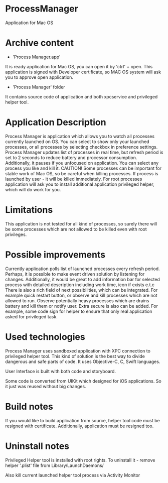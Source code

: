 # ProcessManager
Application for Mac OS

# Archive content 
- 'Process Manager.app'

It is ready application for Mac OS, you can open it by 'ctrl' + open. This application is signed with Developer certificate, so MAC OS system will ask you to approve open application.
- 'Process Manager' folder

It contains source code of application and both xpcservice and privileged helper tool.
 
# Application Description
Process Manager is application which allows you to watch all processes currently launched on OS.
You can select to show only your launched processes, or all processes by selecting checkbox in preference settings.
Process Manager updates list of processes in real time, but refresh period is set to 2 seconds to reduce battery and processor consumption.
Additionally, it pauses if you unfocused on application.
You can select any process you like and kill it. CAUTION! Some processes can be important for stable work of Mac OS, so be careful when killing processes.
If process is launched by user - it will be killed immediately. For root processes application will ask you to install additional application privileged helper, which will do work for you.

# Limitations
This application is not tested for all kind of processes, so surely there will be some processes which are not allowed to be killed even with root privileges.


# Possible improvements
Currently application polls list of launched processes every refresh period. Perhaps, it is possible to make event driven solution by listening for changes.
Additionally, it would be great to add information bar for selected process with detailed description including work time, icon if exists e.t.c
There is also a rich field of next possibilities, which can be integrated. For example quick restart button, or observe and kill processes which are not allowed to run.
Observe potentially heavy processes which are drains battery and kill them or notify user.
Extra secure is also can be added. For example, some code sign for helper to ensure that only real application asked for privileged task.

# Used technologies
Process Manager uses sandboxed application with XPC connection to privileged helper tool. This kind of solution is the best way to divide dangerous and safe parts of code.
It uses Objective-C, C, Swift languages.

User Interface is built with both code and storyboard.

Some code is converted from UIKit which designed for iOS applications. So it just was reused without big changes.

# Build notes
If you would like to build application from source, helper tool code must be resigned with certificate. Additionally, application must be resigned too.

# Uninstall notes
Privileged Helper tool is installed with root rights. To uninstall it - remove helper '.plist' file from Library/LaunchDaemons/

Also kill current launched helper tool process via Activity Monitor
